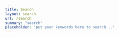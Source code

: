 ```yaml
---
title: Search
layout: search
url: /search
summary: "search"
placeholder: "put your keywords here to search..."
---
```

